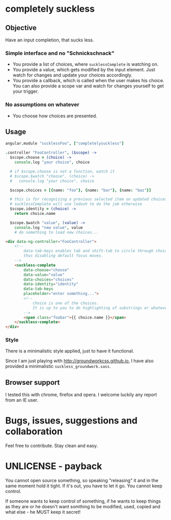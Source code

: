 completely suckless
===================

## Objective

Have an input completion, that sucks less.

### Simple interface and no "Schnickschnack"

- You provide a list of choices, where ``sucklessComplete`` is watching on.
- You provide a value, which gets modified by the input element.
    Just watch for changes and update your choices accordingly.
- You provide a callback, which is called when the user makes his choice.
    You can also provide a scope var and watch for changes yourself to get your trigger.


### No assumptions on whatever

- You choose how choices are presented.


## Usage


```coffeescript
angular.module "sucklessFoo", ["completelysuckless"]

.controller "FooController", ($scope) ->
  $scope.choose = (choice) ->
    console.log "your choice", choice

  # if $scope.choose is not a function, watch it
  # $scope.$watch "choose", (choice) ->
  #   console.log "your choice", choice

  $scope.choices = [{name: "foo"}, {name: "bar"}, {name: "baz"}]

  # this is for recognizing a previous selected item on updated choices
  # sucklessComplete will use lodash to do the job otherwise
  $scope.identity = (choice) ->
    return choice.name

  $scope.$watch "value", (value) ->
    console.log "new value", value
    # do something to load new choices...
```

```html
<div data-ng-controller="FooController">
    <!--
        data-tab-keys enables tab and shift-tab to circle through choices,
        thus disabling default focus moves.
    -->
    <suckless-complete
        data-choose="choose"
        data-value="value"
        data-choices="choices"
        data-identity="identity"
        data-tab-keys
        placeholder="enter something...">
        <!--
            choice is one of the choices.
            It is up to you to do highlighting of substrings or whatever
        -->
        <span class="foobar">{{ choice.name }}</span>
    </suckless-complete>
</div>
```

### Style

There is a minimalistic style applied, just to have it functional.

Since I am just playing with http://groundworkcss.github.io, I have also provided a minimalistic ``suckless_groundwork.sass``.


## Browser support

I tested this with chrome, firefox and opera. I welcome luckily any report from an IE user.


# Bugs, issues, suggestions and collaboration

Feel free to contribute. Stay clean and easy.


# UNLICENSE - payback

You cannot open source something, so speaking "releasing" it and in the same moment hold it tight.
If it's out, you have to let it go. You cannot keep control.

If someone wants to keep control of something, if he wants to keep things as they are or he doesn't want somthing to be modified, used, copied and what else - he MUST keep it secret!
